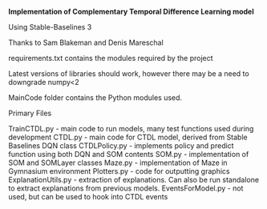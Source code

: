 **Implementation of Complementary Temporal Difference Learning model**

Using Stable-Baselines 3

Thanks to Sam Blakeman and Denis Mareschal

requirements.txt contains the modules required by the project

Latest versions of libraries should work, however there may be a need to downgrade numpy<2

MainCode folder contains the Python modules used.

Primary Files

TrainCTDL.py - main code to run models, many test functions used during development
CTDL.py - main code for CTDL model, derived from Stable Baselines DQN class
CTDLPolicy.py - implements policy and predict function using both DQN and SOM contents
SOM.py - implementation of SOM and SOMLayer classes
Maze.py - implementation of Maze in Gymnasium environment
Plotters.py - code for outputting graphics
ExplanationUtils.py - extraction of explanations. Can also be run standalone to extract explanations from previous models.
EventsForModel.py - not used, but can be used to hook into CTDL events